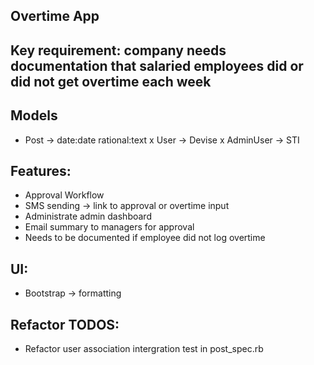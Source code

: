 ## Overtime App

## Key requirement: company needs documentation that salaried employees did or did not get overtime each week

## Models
- Post -> date:date rational:text
x User -> Devise
x AdminUser -> STI

## Features:
- Approval Workflow
- SMS sending -> link to approval or overtime input
- Administrate admin dashboard
- Email summary to managers for approval
- Needs to be documented if employee did not log overtime

## UI:
- Bootstrap -> formatting

## Refactor TODOS: 
- Refactor user association intergration test in post_spec.rb